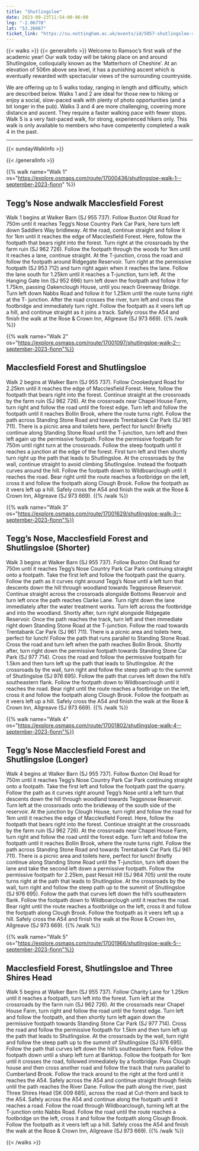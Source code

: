 ```yaml
---
title: "Shutlingsloe"
date: 2023-09-23T11:54:00-06:00
lng: "-2.06778"
lat: "53.26067"
ticket_link: "https://su.nottingham.ac.uk/events/id/5057-shutlingsloe-saturday-walk"
---
```



{{< walks >}}
{{< generalInfo >}}
Welcome to Ramsoc’s first walk of the academic year! Our walk today will be taking place on
and around Shutlingsloe, colloquially known as the ‘Matterhorn of Cheshire’. At an elevation
of 506m above sea level, it has a punishing ascent which is eventually rewarded with
spectacular views of the surrounding countryside.

We are offering up to 5 walks today, ranging in length and difficulty, which are described below.
Walks 1 and 2 are ideal for those new to hiking or enjoy a social, slow-paced walk with plenty of photo
opportunities (and a bit longer in the pub).
Walks 3 and 4 are more challenging, covering more distance and ascent. They require a faster walking pace
with fewer stops.
Walk 5 is a very fast-paced walk, for strong, experienced hikers only. This walk is only available to
members who have competently completed a walk 4 in the past.
<hr>
{{< sundayWalkInfo >}}

{{< /generalInfo >}}

{{% walk name="Walk 1" os="https://explore.osmaps.com/route/17000436/shutlingsloe-walk-1--september-2023-fionn" %}}
## Tegg’s Nose andwalk Macclesfield Forest

Walk 1 begins at Walker Barn (SJ 955 737). Follow Buxton Old
Road for 750m until it reaches Tegg’s Nose Country Park Car Park,
here turn left down Saddlers Way bridleway. At the road, continue
straight and follow it for 1km until it reaches the edge of
Macclesfield Forest. Here, follow the footpath that bears right into
the forest. Turn right at the crossroads by the farm ruin (SJ 962
726). Follow the footpath through the woods for 1km until it
reaches a lane, continue straight. At the T-junction, cross the road
and follow the footpath around Ridgegate Reservoir. Turn right at
the permissive footpath (SJ 953 712) and turn right again when it
reaches the lane. Follow the lane south for 1.25km until it reaches a
T-junction, turn left. At the Hanging Gate Inn (SJ 952 696) turn left
down the footpath and follow it for 1.75km, passing Oakenclough
House, until you reach Greenway Bridge. Turn left down Nabbs
Road and follow it for 1.25km until the route turns right at the T-
junction. After the road crosses the river, turn left and cross the
footbridge and immediately turn right. Follow the footpath as it
veers left up a hill, and continue straight as it joins a track. Safely
cross the A54 and finish the walk at the Rose & Crown Inn,
Allgreave (SJ 973 669).
{{% /walk %}}

{{% walk name="Walk 2" os="https://explore.osmaps.com/route/17001097/shutlingsloe-walk-2--september-2023-fionn"%}}
## Macclesfield Forest and Shutlingsloe

Walk 2 begins at Walker Barn (SJ 955 737). Follow Crookedyard
Road for 2.25km until it reaches the edge of Macclesfield Forest.
Here, follow the footpath that bears right into the forest. Continue
straight at the crossroads by the farm ruin (SJ 962 726). At the
crossroads near Chapel House Farm, turn right and follow the road
until the forest edge. Turn left and follow the footpath until it
reaches Bollin Brook, where the route turns right. Follow the path
across Standing Stone Road and towards Trentabank Car Park (SJ
961 711). There is a picnic area and toilets here, perfect for lunch!
Briefly continue along Standing Stone Road until the T-junction, turn
left and then left again up the permissive footpath. Follow the
permissive footpath for 750m until right turn at the crossroads.
Follow the steep footpath until it reaches a junction at the edge of
the forest. First turn left and then shortly turn right up the path that
leads to Shutlingsloe. At the crossroads by the wall, continue
straight to avoid climbing Shutlingsloe. Instead the footpath curves
around the hill. Follow the footpath down to Wildboarclough until it
reaches the road. Bear right until the route reaches a footbridge on
the left, cross it and follow the footpath along Clough Brook. Follow
the footpath as it veers left up a hill. Safely cross the A54 and finish
the walk at the Rose & Crown Inn, Allgreave (SJ 973 669).
{{% /walk %}}

{{% walk name="Walk 3" os="https://explore.osmaps.com/route/17001629/shutlingsloe-walk-3--september-2023-fionn"%}}
## Tegg’s Nose, Macclesfield Forest and Shutlingsloe (Shorter)

Walk 3 begins at Walker Barn (SJ 955 737). Follow Buxton Old
Road for 750m until it reaches Tegg’s Nose Country Park Car Park
continuing straight onto a footpath. Take the first left and follow the
footpath past the quarry. Follow the path as it curves right around
Tegg’s Nose until a left turn that descents down the hill through
woodland towards Teggsnose Reservoir. Continue straight across
the crossroads alongside Bottoms Reservoir and turn left once the
path reaches Clarke Lane. Turn right down the lane immediately
after the water treatment works. Turn left across the footbridge
and into the woodland. Shortly after, turn right alongside Ridgegate
Reservoir. Once the path reaches the track, turn left and then
immediate right down Standing Stone Road at the T-junction.
Follow the road towards Trentabank Car Park (SJ 961 711). There
is a picnic area and toilets here, perfect for lunch! Follow the path
that runs parallel to Standing Stone Road. Cross the road and turn
left when the path reaches Bollin Brook. Shortly after, turn right
down the permissive footpath towards Standing Stone Car Park (SJ
977 714). Cross the road and follow the permissive footpath for
1.5km and then turn left up the path that leads to Shutlingsloe. At
the crossroads by the wall, turn right and follow the steep path up
to the summit of Shutlingsloe (SJ 976 695). Follow the path that
curves left down the hill’s southeastern flank. Follow the footpath
down to Wildboarclough until it reaches the road. Bear right until
the route reaches a footbridge on the left, cross it and follow the
footpath along Clough Brook. Follow the footpath as it veers left up
a hill. Safely cross the A54 and finish the walk at the Rose & Crown
Inn, Allgreave (SJ 973 669).
{{% /walk %}}

{{% walk name="Walk 4" os="https://explore.osmaps.com/route/17001802/shutlingsloe-walk-4--september-2023-fionn"%}}
## Tegg’s Nose Macclesfield Forest and Shutlingsloe (Longer)

Walk 4 begins at Walker Barn (SJ 955 737). Follow Buxton Old
Road for 750m until it reaches Tegg’s Nose Country Park Car Park
continuing straight onto a footpath. Take the first left and follow the
footpath past the quarry. Follow the path as it curves right around
Tegg’s Nose until a left turn that descents down the hill through
woodland towards Teggsnose Reservoir. Turn left at the crossroads
onto the bridleway of the south side of the reservoir. At the
junction by Clough House, turn right and follow the road for 1km
until it reaches the edge of Macclesfield Forest. Here, follow the
footpath that bears right into the forest. Continue straight at the
crossroads by the farm ruin (SJ 962 726). At the crossroads near
Chapel House Farm, turn right and follow the road until the forest
edge. Turn left and follow the footpath until it reaches Bollin Brook,
where the route turns right. Follow the path across Standing Stone
Road and towards Trentabank Car Park (SJ 961 711). There is a
picnic area and toilets here, perfect for lunch! Briefly continue along
Standing Stone Road until the T-junction, turn left down the lane
and take the second left down a permissive footpath. Follow the
permissive footpath for 2.25km, past Nessit Hill (SJ 964 705) until
the route turns right at the path that leads to Shutlingsloe. At the
crossroads by the wall, turn right and follow the steep path up to
the summit of Shutlingsloe (SJ 976 695). Follow the path that curves
left down the hill’s southeastern flank. Follow the footpath down to
Wildboarclough until it reaches the road. Bear right until the route
reaches a footbridge on the left, cross it and follow the footpath
along Clough Brook. Follow the footpath as it veers left up a hill.
Safely cross the A54 and finish the walk at the Rose & Crown Inn,
Allgreave (SJ 973 669).
{{% /walk %}}

{{% walk name="Walk 5" os="https://explore.osmaps.com/route/17001966/shutlingsloe-walk-5--september-2023-fionn"%}}
## Macclesfield Forest, Shutlingsloe and Three Shires Head

Walk 5 begins at Walker Barn (SJ 955 737). Follow Charity Lane for
1.25km until it reaches a footpath, turn left into the forest. Turn left
at the crossroads by the farm ruin (SJ 962 726). At the crossroads
near Chapel House Farm, turn right and follow the road until the
forest edge. Turn left and follow the footpath, and then shortly turn
left again down the permissive footpath towards Standing Stone Car
Park (SJ 977 714). Cross the road and follow the permissive
footpath for 1.5km and then turn left up the path that leads to
Shutlingsloe. At the crossroads by the wall, turn right and follow the
steep path up to the summit of Shutlingsloe (SJ 976 695). Follow the
path that curves left down the hill’s southeastern flank. Follow the
footpath down until a sharp left turn at Banktop. Follow the
footpath for 1km until it crosses the road, followed immediately by
a footbridge. Pass Clough house and then cross another road and
follow the track that runs parallel to Cumberland Brook. Follow the
track around to the right at the ford until it reaches the A54. Safely
across the A54 and continue straight through fields until the path
reaches the River Dane. Follow the path along the river, past Three
Shires Head (SK 009 685), across the road at Cut-thorn and back to
the A54. Safely across the A54 and continue along the footpath until
it reaches a road. Follow the road through Wildboarclough, turning
left at the T-junction onto Nabbs Road. Follow the road until the
route reaches a footbridge on the left, cross it and follow the
footpath along Clough Brook. Follow the footpath as it veers left up
a hill. Safely cross the A54 and finish the walk at the Rose & Crown
Inn, Allgreave (SJ 973 669).
{{% /walk %}}

{{< /walks >}}

